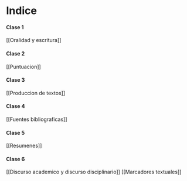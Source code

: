 # Indice
#### Clase 1
[[Oralidad y escritura]]
#### Clase 2
[[Puntuacion]]
#### Clase 3
[[Produccion de textos]]
#### Clase 4
[[Fuentes bibliograficas]]
#### Clase 5
[[Resumenes]]
#### Clase 6
[[Discurso academico y discurso disciplinario]]
[[Marcadores textuales]]


